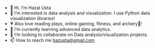 - 👋 Hi, I’m Hazal Usta
- 👀 I’m interested in data analysis and visualization. I use Python data visualization libraries!
- 💗 Also love reading plays, online gaming, fitness, and archery🏹!
- 🌱 I’m currently learning advanced data analytics.
- 💞️ I’m looking to collaborate on Data analysis/visualization projects.
- 📫 How to reach me hazusta@gmail.com

<!---
hazal-usta/hazal-usta is a ✨ special ✨ repository because its `README.md` (this file) appears on your GitHub profile.
You can click the Preview link to take a look at your changes.
--->

